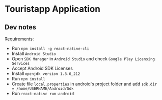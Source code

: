 # Touristapp Application

## Dev notes

Requirements:
- Run `npm install -g react-native-cli`
- Install `Android Studio`
- Open `SDK Manager` in `Android Studio` and check `Google Play Licensing Services`
- Accept Android SDK Licenses
- Install `openjdk version 1.8.0_212`
- Run `npm install`
- Create file `local.properties` in android's project folder and add `sdk.dir = /home/USERNAME/Android/Sdk`
- Run `react-native run-android`